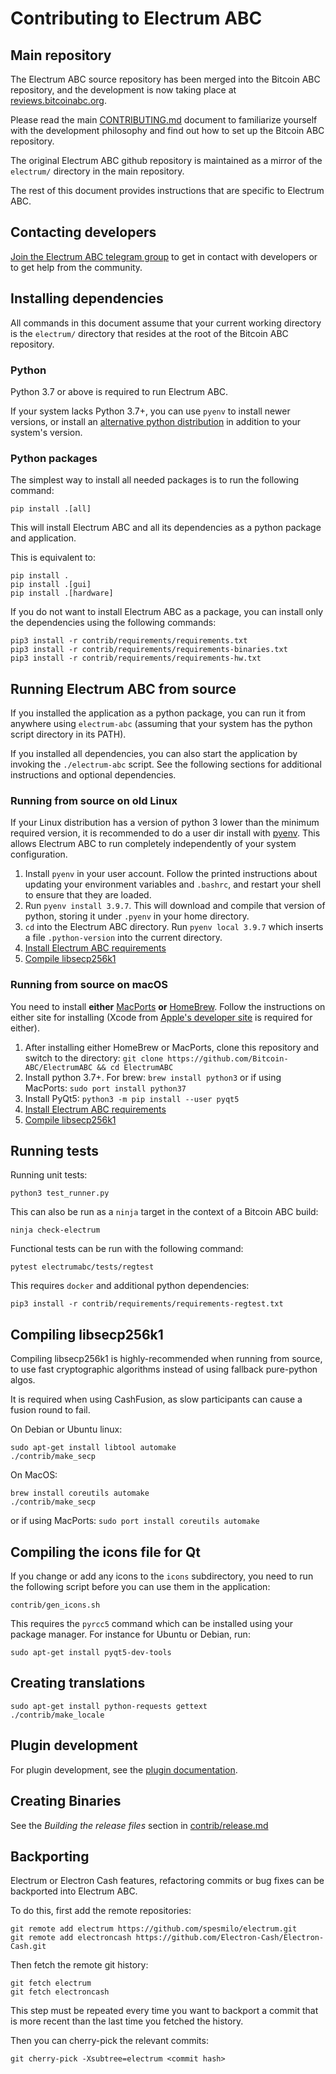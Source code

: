 # Contributing to Electrum ABC

## Main repository

The Electrum ABC source repository has been merged into the Bitcoin ABC repository,
and the development is now taking place at [reviews.bitcoinabc.org](https://reviews.bitcoinabc.org/).

Please read the main [CONTRIBUTING.md](https://github.com/Bitcoin-ABC/bitcoin-abc/blob/master/CONTRIBUTING.md)
document to familiarize yourself with the development philosophy and find out how to
set up the Bitcoin ABC repository.

The original Electrum ABC github repository is maintained as a mirror of the `electrum/`
directory in the main repository.

The rest of this document provides instructions that are specific to Electrum ABC.

## Contacting developers

[Join the Electrum ABC telegram group](https://t.me/ElectrumABC) to get in contact
with developers or to get help from the community.

## Installing dependencies

All commands in this document assume that your current working directory is the
`electrum/` directory that resides at the root of the Bitcoin ABC repository.

### Python

Python 3.7 or above is required to run Electrum ABC.

If your system lacks Python 3.7+, you can use `pyenv` to install newer versions, or
install an [alternative python distribution](https://www.python.org/download/alternatives/)
in addition to your system's version.

### Python packages

The simplest way to install all needed packages is to run the following command:
```shell
pip install .[all]
```

This will install Electrum ABC and all its dependencies as a python package and application.

This is equivalent to:
```shell
pip install .
pip install .[gui]
pip install .[hardware]
```

If you do not want to install Electrum ABC as a package, you can install only the dependencies
using the following commands:
```shell
pip3 install -r contrib/requirements/requirements.txt
pip3 install -r contrib/requirements/requirements-binaries.txt
pip3 install -r contrib/requirements/requirements-hw.txt
```

## Running Electrum ABC from source

If you installed the application as a python package, you can run it from anywhere
using `electrum-abc` (assuming that your system has the python script directory in
its PATH).

If you installed all dependencies, you can also start the application by invoking
the `./electrum-abc` script. See the following sections for additional instructions
and optional dependencies.

### Running from source on old Linux

If your Linux distribution has a version of python 3 lower than the minimum required
version, it is recommended to do a user dir install with
[pyenv](https://github.com/pyenv/pyenv-installer). This allows Electrum ABC
to run completely independently of your system configuration.

1. Install `pyenv` in your user
   account. Follow the printed instructions about updating your environment
   variables and `.bashrc`, and restart your shell to ensure that they are
   loaded.
2. Run `pyenv install 3.9.7`. This will download and compile that version of
   python, storing it under `.pyenv` in your home directory.
3. `cd` into the Electrum ABC directory. Run `pyenv local 3.9.7` which inserts
   a file `.python-version` into the current directory.
4. [Install Electrum ABC requirements](#python-packages)
5. [Compile libsecp256k1](#compiling-libsecp256k1)

### Running from source on macOS

You need to install **either** [MacPorts](https://www.macports.org)  **or**
[HomeBrew](https://www.brew.sh).  Follow the instructions on either site for
installing (Xcode from [Apple's developer site](https://developer.apple.com)
is required for either).

1. After installing either HomeBrew or MacPorts, clone this repository and
   switch to the directory:
   `git clone https://github.com/Bitcoin-ABC/ElectrumABC && cd ElectrumABC`
2. Install python 3.7+. For brew:
   `brew install python3`
   or if using MacPorts:
   `sudo port install python37`
3. Install PyQt5: `python3 -m pip install --user pyqt5`
4. [Install Electrum ABC requirements](#python-packages)
5. [Compile libsecp256k1](#compiling-libsecp256k1)

## Running tests

Running unit tests:
```shell
python3 test_runner.py
```

This can also be run as a `ninja` target in the context of a Bitcoin ABC build:
```shell
ninja check-electrum
```

Functional tests can be run with the following command:
```shell
pytest electrumabc/tests/regtest
```

This requires `docker` and additional python dependencies:
```shell
pip3 install -r contrib/requirements/requirements-regtest.txt
```

## Compiling libsecp256k1

Compiling libsecp256k1 is highly-recommended when running from source, to use fast
cryptographic algorithms instead of using fallback pure-python algos.

It is required when using CashFusion, as slow participants can cause a fusion round
to fail.

On Debian or Ubuntu linux:
```shell
sudo apt-get install libtool automake
./contrib/make_secp
```

On MacOS:
```shell
brew install coreutils automake
./contrib/make_secp
```

or if using MacPorts: `sudo port install coreutils automake`

## Compiling the icons file for Qt

If you change or add any icons to the `icons` subdirectory, you need to run the following
script before you can use them in the application:
```shell
contrib/gen_icons.sh
```

This requires the `pyrcc5` command which can be installed using your package manager.
For instance for Ubuntu or Debian, run:
```
sudo apt-get install pyqt5-dev-tools
```

## Creating translations
<!-- FIXME: we are still relying on Electron Cash translations-->
```shell
sudo apt-get install python-requests gettext
./contrib/make_locale
```

## Plugin development

For plugin development, see the [plugin documentation](electrumabc_plugins/README.md).

## Creating Binaries

See the *Building the release files* section in [contrib/release.md](contrib/release.md)

## Backporting

Electrum or Electron Cash features, refactoring commits or bug fixes can be
backported into Electrum ABC.

To do this, first add the remote repositories:
```shell
git remote add electrum https://github.com/spesmilo/electrum.git
git remote add electroncash https://github.com/Electron-Cash/Electron-Cash.git
```

Then fetch the remote git history:
```shell
git fetch electrum
git fetch electroncash
```

This step must be repeated every time you want to backport a commit that is more
recent than the last time you fetched the history.

Then you can cherry-pick the relevant commits:
```shell
git cherry-pick -Xsubtree=electrum <commit hash>
```
